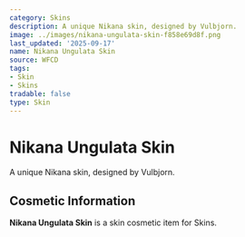 ```yaml
---
category: Skins
description: A unique Nikana skin, designed by Vulbjorn.
image: ../images/nikana-ungulata-skin-f858e69d8f.png
last_updated: '2025-09-17'
name: Nikana Ungulata Skin
source: WFCD
tags:
- Skin
- Skins
tradable: false
type: Skin
---
```


# Nikana Ungulata Skin

A unique Nikana skin, designed by Vulbjorn.

## Cosmetic Information

**Nikana Ungulata Skin** is a skin cosmetic item for Skins.

